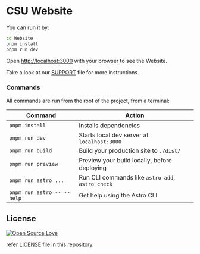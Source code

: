 # CSU Website

You can run it by:

```sh
cd Website
pnpm install
pnpm run dev
```

Open [http://localhost:3000](http://localhost:3000) with your browser to see the
Website.

Take a look at our [SUPPORT](./SUPPORT.md) file for more instructions.

### Commands

All commands are run from the root of the project, from a terminal:

| Command                    | Action                                           |
| -------------------------- | ------------------------------------------------ |
| `pnpm install`             | Installs dependencies                            |
| `pnpm run dev`             | Starts local dev server at `localhost:3000`      |
| `pnpm run build`           | Build your production site to `./dist/`          |
| `pnpm run preview`         | Preview your build locally, before deploying     |
| `pnpm run astro ...`       | Run CLI commands like `astro add`, `astro check` |
| `pnpm run astro -- --help` | Get help using the Astro CLI                     |

## License

[![Open Source Love](https://badges.frapsoft.com/os/mit/mit.svg?v=102)](LICENSE)

refer [LICENSE](./LICENSE.md) file in this repository.
